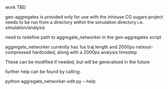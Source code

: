 work TBD

gen-aggregates is provided only for use with the inhouse CG sugars project
needs to be run from a directory within the simulation directory
i.e. simulation/analysis

need to redefine path to aggregate_networker in the gen-aggregates script

aggregate_networker currently has 1us traj length and 2000ps nstxout-compressed hardcoded, along with a 2000ps analysis timestep

These can be modified if needed, but will be generalised in the future

further help can be found by calling:

python aggregate_networker-edit.py --help

